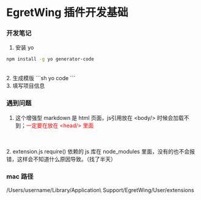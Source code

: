 # EgretWing 插件开发基础
### 开发笔记
1. 安装 yo
```sh
npm install -g yo generator-code
```
<br>
2. 生成模版
```sh
yo code
```
<br>
3. 填写项目信息

### 遇到问题
1. 这个增强型 markdown 是 html 页面，js引用放在 &lt;body/&gt; 时候会加载不到；<font color="red">一定要在放在 &lt;head/&gt; 里面</font>
<br>
<br>
2. extension.js require() 依赖的 js 库在 node_modules 里面，没有的也不会报错，这样会不知道什么原因导致。（找了半天）

### mac 路径
/Users/username/Library/Application\ Support/EgretWing/User/extensions